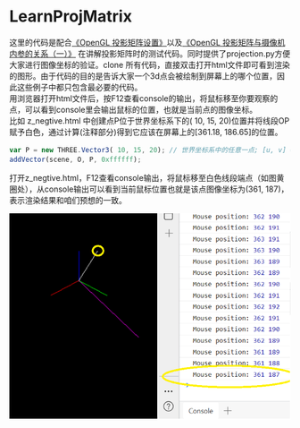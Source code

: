 # LearnProjMatrix
这里的代码是配合[《OpenGL 投影矩阵设置》](https://zhuanlan.zhihu.com/p/636299906)以及[《OpenGL 投影矩阵与摄像机内参的关系（一）》](https://zhuanlan.zhihu.com/p/635801612) 在讲解投影矩阵时的测试代码。同时提供了projection.py方便大家进行图像坐标的验证。clone 所有代码，直接双击打开html文件即可看到渲染的图形。由于代码的目的是告诉大家一个3d点会被绘制到屏幕上的哪个位置，因此这些例子中都只包含最必要的代码。 \
用浏览器打开html文件后，按F12查看console的输出，将鼠标移至你要观察的点，可以看到console里会输出鼠标的位置，也就是当前点的图像坐标。 \
比如 z_negtive.html 中创建点P位于世界坐标系下的( 10, 15, 20)位置并将线段OP赋予白色，通过计算(注释部分)得到它应该在屏幕上的[361.18, 186.65]的位置。
```js
var P = new THREE.Vector3( 10, 15, 20); // 世界坐标系中的任意一点; [u, v] = [361.18, 186.65]
addVector(scene, O, P, 0xffffff);
```
打开z_negtive.html，F12查看console输出，将鼠标移至白色线段端点（如图黄圈处），从console输出可以看到当前鼠标位置也就是该点图像坐标为(361, 187)，表示渲染结果和咱们预想的一致。

<img src='z_n_point_P.png'>

